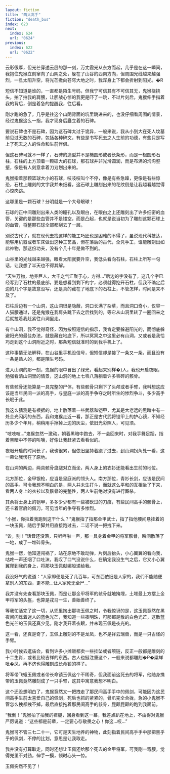 ```yaml
---
layout: fiction
title: "两大高手"
fiction: "death_bus"
index: 623
next:
  index: 624
  url: "0624"
previous:
  index: 622
  url: "0622"
---
```

云彩很厚，但光芒穿透云层的那一刻，万丈霞光从东方而起，几乎是在这一瞬间，我抱住鬼猴立刻窜向了山阴之处，躲在了山谷的西南方向，但周围光线越来越强烈，一旦太阳升空，将光芒撒向苍穹大地之时，我浑身上下都会折射到阳光。�R

短信不知道是谁的，一直都是陌生号码，但我宁可信其有不可信其无，鬼猴挠挠头，拍了拍我的肩膀，让胆战心惊的我更是吓了一跳，不过片刻后，鬼猴伸手指着我的背后，倒是着急的提醒我，往后看。

刚才跑的急了，几乎是往这个山阴背面的坑里跳进来的，也没仔细看周围的情景，经过鬼猴这么一指，我才现身后矗立着的石碑。

要说石碑也不是石碑，因为这石碑太过于诡异，一般来说，我从小到大在死人坟墓前见过无数的石碑，包括各种碑文，有些是书写死去之人生前的功德，有些只是写上了死去之人的性命和生前伴侣。

但这石碑可就不一样了，石碑的造型并不是椭圆形或者长条形，而是一根圆形石柱，石柱的上方顶着一颗硕大的石球，那石球并非光滑圆润，而是布满的沟沟壑壑，像是有人刻意拿着刀刃划出来的。

鬼猴指着那颗篮球大小的石球，吱吱吱叫个不停，像是有些急躁，更像是有些惊恐，石柱上雕刻的文字我并未细看，这石球上雕刻出来的花纹倒是让我越看越觉得心惊肉跳。

这哪里是一颗石球？分明就是一个大号眼球！

石球的正中间雕刻出来人类的瞳孔以及眼白，在眼白之上还雕刻出了许多细密的血管，关键的是那些血管并不是镂空，而是凸起，也就是说当初为了雕刻这颗石球上的血管，将整颗石球全部都刮去了一层。

别说古代了，就在现代去找这样的能工巧匠也是困难的不得了，虽说现代科技达，能够用机器或者车床做出这种工艺品，但在落后的古代，全凭手工，谁能雕刻出如此神物，那这份功夫，没有个几十年是做不到的。

山谷里的光线越来越强，眼看太阳就要升空，我低头看向石柱，石柱上所写一句话，让我想了半天也不得其解。

“天生万物，地养巨人，大千之气汇聚于心，方得...”后边的字没有了，这几个字已经写到了石柱的最底部，要是想看到剩下的字，必须就得挖开石柱，但我不确定后边的几个字是故意没写，还是真的藏在了地底下的石柱上，不管怎样，时间是来不及了。

石柱后边有一个山洞，这山洞很是隐蔽，洞口长满了杂草，而且洞口奇小，仅容一人猫腰通过，还是鬼猴在我肩头跳下去之后找到的，等它从山洞里转了一圈回来之后就拉着我赶紧往山洞里走。

有个山洞，我不觉得奇怪，因为按照短信的指示，我肯定要躲避阳光的，而彻底躲避阳光的最佳办法，就是藏在地底下，所以冥冥之中这里必有山洞，又或者是我恰巧走到这个山洞附近之时，那条短信就准时的到我手机上了。

这种事情无法解释，在山谷里手机没信号，但短信却是接了一条又一条，而且没有一条是熟人的，都是陌生号码。

进入山洞的那一刻，鬼猴的眼中冒出了绿光，看起来别样�}人，我也开启夜眼，勉强看清山洞里的情景，这山洞的地上七零八落躺着许多零碎的骸骨。

有些骸骨还能算是一具完整的尸体，有些骸骨只剩下了头颅或者手臂，我料想这应该是当年民间一派的高手，与皇庭一派的高手争夺之时所生的惨烈争斗，多少高手长眠于此。

我这么猜测是有根据的，地上散落着一些武器和铠甲，尤其是大老远的黑暗中有一处金光闪闪的东西，我和鬼猴走近一看，那正是古代武将铠甲上的护心镜，不知经历多少个年月，稍稍用手擦掉上边的灰尘，依旧光彩照人，可见须。

“吱吱吱...”鬼猴忽然一激动，朝着黑暗中跑去，不一会回来时，对我手舞足蹈，指着黑暗中不停的叫嚷，好像让我赶紧去看看似的。

夜眼开启的时间长了，我也很累，但依旧坚持着跑了过去，到山洞拐角处一看，这一幕让我愣在了原地。

在山洞的两边，两具骸骨盘腿对立而坐，两人身上的衣衫还能看出生前的地位。

北方那位，金甲银枪，应当是皇庭派的领头人。南方那位，青衫长剑，应该是民间的高手。可令我想不明白的是，两人并未生打斗，而就这么平和的互相坐了下来，看两人身上的衣衫以及骸骨的完整性，两人生前绝对没有进行厮杀。

其余将士身上的铠甲，多多少少都有一些被砍过的刀痕，有些民间高手的骸骨上，还卡着官府的佩刀，可见当年的争夺有多惨烈。

“小猴，你拉着我跑到这干什么？”鬼猴指了指那金甲武士，指了指他腰间悬挂着的一块玉佩，随后手脚并用直接跑过去，二话不说一把拽下来。

“诶，别！”话音还没落，只听哗啦一声，那一具身着金甲的将军骸骨，瞬间散落了一地，成了一堆碎骨头。

鬼猴一愣，他知道闯祸了，站在原地不敢动弹，片刻后抬头，小心翼翼的看向我，咕咚一声还咽了口吐沫，我叹了口气没说什么，在确定我没生气之后，它又小心翼翼爬到我的身上，将那块玉佩献媚般递给我。

我没好气的说道：“人家即便是死了几百年，可东西依旧是人家的，我们不能随便拿别人的东西，更不能...让人家死无全尸...”

我并没有先查看那块玉佩，而是让那金甲将军的骸骨就地掩埋，土堆最上方摆上金甲将军的头盔，也算是戎马一生，善始善终了。

等我忙活完了这一切，从兜里掏出那块玉佩之时，令我惊讶的是，这玉佩竟然在黑夜间闪烁着迷人的蓝色光芒，我知道一些夜明珠，可那都是散的白色光芒，这散蓝色光芒的玉佩还真少见。刚才我开着夜眼，并未现玉佩是夜光的。

这一看，还真是奇了，玉佩上雕刻的不是龙凤，也不是祥云瑞兽，而是一只古怪的手臂。

我小时候去逛庙会，看到许多小摊贩都卖一些挂坠或者项链，反正一般都是雕刻的十二生肖，或者比较吉祥的东西。古人也挺注重这个，一般来说都雕刻�P�粱蛘吡�凤，再不济也得雕刻成长命锁的样子。

将军带飞蛾玉佩或者带长命锁玉佩这个不稀奇，但我面前这死去的将军，他随身携带的玉佩竟然雕刻成了一只手臂，这其中寓意我想不明白。

这个还没想明白了，鬼猴竟然又一把拽走了那民间高手手中的佩剑，可能因为这民间高手生前太喜爱自己的佩剑，死后也抓的紧紧的，骨爪完全合拢，急的小鬼猴不管怎么拽都拽不掉，最后直接拖着那民间高手的骸骨，屁颠屁颠的跑到我面前。

“我倒！”鬼猴拍了拍我的裤腿，回身看到这一幕，我差点趴在地上，不由得对鬼猴严厉说道：“这些都是前辈，一定要心存敬畏之心！你这...哎...”

鬼猴可不管三七二十一，它可是天生地养的神物，此刻指着民间高手手中那把黑乎乎的佩剑，不停的比划，意思是让我取走。

我并没有打算取走，同时还想让玉佩还给那个死去的金甲将军，可我刚一弯腰，觉得兜里不对劲，伸手一摸，顿时心头一惊。

玉佩突然不见了！
